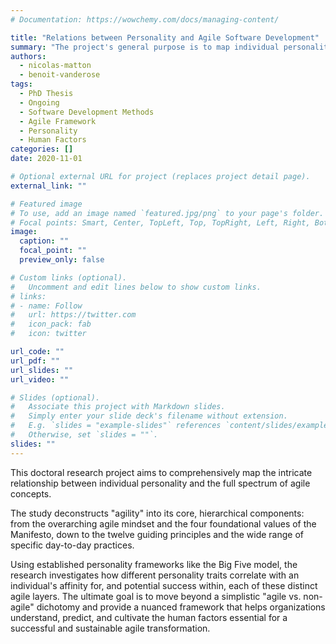 ```yaml
---
# Documentation: https://wowchemy.com/docs/managing-content/

title: "Relations between Personality and Agile Software Development"
summary: "The project's general purpose is to map individual personality traits to the full spectrum of agile concepts—from the core mindset and values down to specific principles and practices. The goal is to understand how personality influences an individual's affinity for each layer of agility, providing a nuanced guide to the human factors essential for successful agile adoption."
authors:
  - nicolas-matton
  - benoit-vanderose
tags:
  - PhD Thesis
  - Ongoing
  - Software Development Methods
  - Agile Framework
  - Personality
  - Human Factors
categories: []
date: 2020-11-01

# Optional external URL for project (replaces project detail page).
external_link: ""

# Featured image
# To use, add an image named `featured.jpg/png` to your page's folder.
# Focal points: Smart, Center, TopLeft, Top, TopRight, Left, Right, BottomLeft, Bottom, BottomRight.
image:
  caption: ""
  focal_point: ""
  preview_only: false

# Custom links (optional).
#   Uncomment and edit lines below to show custom links.
# links:
# - name: Follow
#   url: https://twitter.com
#   icon_pack: fab
#   icon: twitter

url_code: ""
url_pdf: ""
url_slides: ""
url_video: ""

# Slides (optional).
#   Associate this project with Markdown slides.
#   Simply enter your slide deck's filename without extension.
#   E.g. `slides = "example-slides"` references `content/slides/example-slides.md`.
#   Otherwise, set `slides = ""`.
slides: ""
---
```


This doctoral research project aims to comprehensively map the intricate relationship between individual personality and the full spectrum of agile concepts.

The study deconstructs "agility" into its core, hierarchical components: from the overarching agile mindset and the four foundational values of the Manifesto, down to the twelve guiding principles and the wide range of specific day-to-day practices.

Using established personality frameworks like the Big Five model, the research investigates how different personality traits correlate with an individual's affinity for, and potential success within, each of these distinct agile layers. The ultimate goal is to move beyond a simplistic "agile vs. non-agile" dichotomy and provide a nuanced framework that helps organizations understand, predict, and cultivate the human factors essential for a successful and sustainable agile transformation.